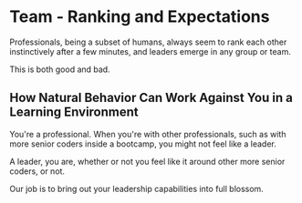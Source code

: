 # Team - Ranking and Expectations

Professionals, being a subset of humans, always seem to rank each other instinctively after a few minutes, and leaders emerge in any group or team.

This is both good and bad.

## How Natural Behavior Can Work Against You in a Learning Environment

You're a professional. When you're with other professionals, such as with more senior coders inside a bootcamp, you might not feel like a leader.

A leader, you are, whether or not you feel like it around other more senior coders, or not.

Our job is to bring out your leadership capabilities into full blossom. 